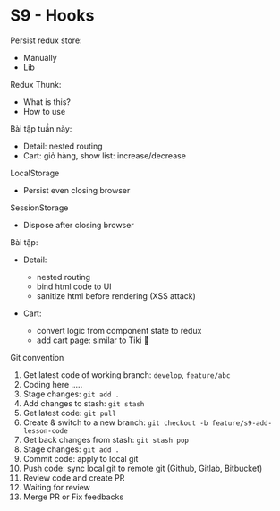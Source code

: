 # S9 - Hooks

Persist redux store:

- Manually
- Lib

Redux Thunk:

- What is this?
- How to use

Bài tập tuần này:

- Detail: nested routing
- Cart: giỏ hàng, show list: increase/decrease

LocalStorage

- Persist even closing browser

SessionStorage

- Dispose after closing browser

Bài tập:

- Detail:

  - nested routing
  - bind html code to UI
  - sanitize html before rendering (XSS attack)

- Cart:
  - convert logic from component state to redux
  - add cart page: similar to Tiki 🤣

Git convention

1. Get latest code of working branch: `develop`, `feature/abc`
2. Coding here .....
3. Stage changes: `git add .`
4. Add changes to stash: `git stash`
5. Get latest code: `git pull`
6. Create & switch to a new branch: `git checkout -b feature/s9-add-lesson-code`
7. Get back changes from stash: `git stash pop`
8. Stage changes: `git add .`
9. Commit code: apply to local git
10. Push code: sync local git to remote git (Github, Gitlab, Bitbucket)
11. Review code and create PR
12. Waiting for review
13. Merge PR or Fix feedbacks
